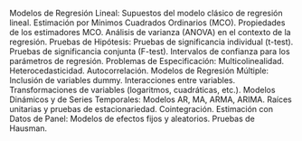 Modelos de Regresión Lineal:
Supuestos del modelo clásico de regresión lineal.
Estimación por Mínimos Cuadrados Ordinarios (MCO).
Propiedades de los estimadores MCO.
Análisis de varianza (ANOVA) en el contexto de la regresión.
Pruebas de Hipótesis:
Pruebas de significancia individual (t-test).
Pruebas de significancia conjunta (F-test).
Intervalos de confianza para los parámetros de regresión.
Problemas de Especificación:
Multicolinealidad.
Heterocedasticidad.
Autocorrelación.
Modelos de Regresión Múltiple:
Inclusión de variables dummy.
Interacciones entre variables.
Transformaciones de variables (logaritmos, cuadráticas, etc.).
Modelos Dinámicos y de Series Temporales:
Modelos AR, MA, ARMA, ARIMA.
Raíces unitarias y pruebas de estacionariedad.
Cointegración.
Estimación con Datos de Panel:
Modelos de efectos fijos y aleatorios.
Pruebas de Hausman.
